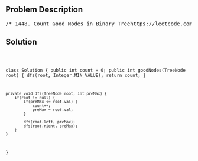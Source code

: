 <!--
<style>
  body { font-family: Arial, sans-serif; }
  .container { max-width: 100%; margin: 0 auto; padding: 10px; }
  .comment-block { max-width: 30%; background-color: #f9f9f9; padding: 10px; border-left: 5px solid #ccc; overflow-wrap: break-word; white-space: pre-wrap; }
  .code-block { background-color: #f4f4f4; padding: 10px; border: 1px solid #ddd; overflow-wrap: break-word; white-space: pre-wrap; }
</style>
-->

<div class='container'>
<h2>Problem Description</h2>
<div class='comment-block'>
<pre>
/* 1448. Count Good Nodes in Binary Treehttps://leetcode.com/problems/count-good-nodes-in-binary-tree/Given a binary tree root, a node X in the tree is named good if in the path from root to X there areno nodes with a value greater than X.Return the number of good nodes in the binary tree.Example 1:Input: root = [3,1,4,3,null,1,5]Output: 4Explanation: Nodes in blue are good.Root Node (3) is always a good node.Node 4 -> (3,4) is the maximum value in the path starting from the root.Node 5 -> (3,4,5) is the maximum value in the pathNode 3 -> (3,1,3) is the maximum value in the path.Example 2:Input: root = [3,3,null,4,2]Output: 3Explanation: Node 2 -> (3, 3, 2) is not good, because "3" is higher than it.Example 3:Input: root = [1]Output: 1Explanation: Root is considered as good.Constraints:The number of nodes in the binary tree is in the range [1, 10^5].Each node's value is between [-10^4, 10^4].*//** * Definition for a binary tree node. * public class TreeNode { *     int val; *     TreeNode left; *     TreeNode right; *     TreeNode() {} *     TreeNode(int val) { this.val = val; } *     TreeNode(int val, TreeNode left, TreeNode right) { *         this.val = val; *         this.left = left; *         this.right = right; *     } * } */</pre>
</div>

<h2>Solution</h2>
<div class='code-block'>
<pre><code class='language-java'>

class Solution {
    public int count = 0;
    public int goodNodes(TreeNode root) {
        dfs(root, Integer.MIN_VALUE);
        return count;
    }
    
    private void dfs(TreeNode root, int preMax) {
        if(root != null) {
            if(preMax <= root.val) {
                count++;
                preMax = root.val;
            }
            
            dfs(root.left, preMax);
            dfs(root.right, preMax);
        }
    }
}

</code></pre>
</div>
</div>
